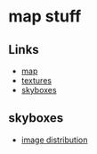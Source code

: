 # map stuff
## Links 
- [map](https://www.eternalcoding.com/?p=263)
- [textures](https://opengameart.org/textures)
- [skyboxes](http://www.custommapmakers.org/skyboxes.php)
 
## skyboxes
- [image distribution](http://iwearshorts.com/Mike/uploads/2015/04/map-300x225.jpg)

